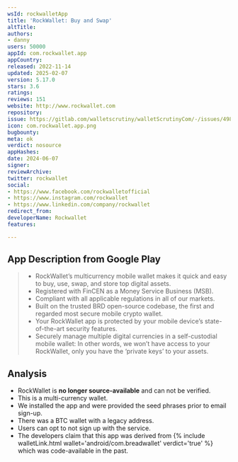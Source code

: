 ```yaml
---
wsId: rockwalletApp
title: 'RockWallet: Buy and Swap'
altTitle: 
authors:
- danny
users: 50000
appId: com.rockwallet.app
appCountry: 
released: 2022-11-14
updated: 2025-02-07
version: 5.17.0
stars: 3.6
ratings: 
reviews: 151
website: http://www.rockwallet.com
repository: 
issue: https://gitlab.com/walletscrutiny/walletScrutinyCom/-/issues/498
icon: com.rockwallet.app.png
bugbounty: 
meta: ok
verdict: nosource
appHashes: 
date: 2024-06-07
signer: 
reviewArchive: 
twitter: rockwallet
social:
- https://www.facebook.com/rockwalletofficial
- https://www.instagram.com/rockwallet
- https://www.linkedin.com/company/rockwallet
redirect_from: 
developerName: Rockwallet
features: 

---
```


## App Description from Google Play

> - RockWallet’s multicurrency mobile wallet makes it quick and easy to buy, use, swap, and store top digital assets.
> - Registered with FinCEN as a Money Service Business (MSB). 
> - Compliant with all applicable regulations in all of our markets.
> - Built on the trusted BRD open-source codebase, the first and regarded most secure mobile crypto wallet.
> - Your RockWallet app is protected by your mobile device’s state-of-the-art security features.
> - Securely manage multiple digital currencies in a self-custodial mobile wallet: In other words, we won’t have access to your RockWallet, only you have the ‘private keys’ to your assets.

## Analysis 

- RockWallet is **no longer source-available** and can not be verified.
- This is a multi-currency wallet.
- We installed the app and were provided the seed phrases prior to email sign-up. 
- There was a BTC wallet with a legacy address.
- Users can opt to not sign up with the service. 
- The developers claim that this app was derived from {% include walletLink.html wallet='android/com.breadwallet' verdict='true' %} which was code-available in the past.
